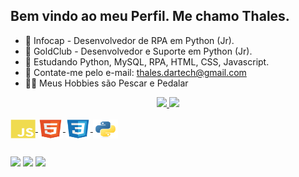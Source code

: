 ## Bem vindo ao meu Perfil. Me chamo Thales.

- 🔭 Infocap - Desenvolvedor de RPA em Python (Jr).
- 🔭 GoldClub - Desenvolvedor e Suporte em Python (Jr).
- 🌱 Estudando Python, MySQL, RPA, HTML, CSS, Javascript.
- 📧 Contate-me pelo e-mail: thales.dartech@gmail.com
- 🎣🚴 Meus Hobbies são Pescar e Pedalar

<div align="center">
  <a href="https://github.com/thalesvieira">
  <img height="180em" src="https://github-readme-stats.vercel.app/api?username=thalesvieira&show_icons=true&theme=dark&include_all_commits=true&count_private=true"/>
  <img height="180em" src="https://github-readme-stats.vercel.app/api/top-langs/?username=thalesvieira&layout=compact&langs_count=7&theme=dark"/>
</div>
 
 <div style="display: inline_block"><br>
  <img align="center" alt="Thales-Js" height="30" width="40" src="https://raw.githubusercontent.com/devicons/devicon/master/icons/javascript/javascript-plain.svg">
  <img align="center" alt="Thales-HTML" height="30" width="40" src="https://raw.githubusercontent.com/devicons/devicon/master/icons/html5/html5-original.svg">
  <img align="center" alt="Thales-CSS" height="30" width="40" src="https://raw.githubusercontent.com/devicons/devicon/master/icons/css3/css3-original.svg">
  <img align="center" alt="Thales-Python" height="30" width="40" src="https://raw.githubusercontent.com/devicons/devicon/master/icons/python/python-original.svg">
</div>

  ##
  
  <div> 
  <a href="https://instagram.com/thales.von" target="_blank"><img src="https://img.shields.io/badge/-Instagram-%23E4405F?style=for-the-badge&logo=instagram&logoColor=white" target="_blank"></a>
  <a href = "mailto:thales.dartech@gmail.com"><img src="https://img.shields.io/badge/-Gmail-%23333?style=for-the-badge&logo=gmail&logoColor=white" target="_blank"></a>
  <a href="https://www.linkedin.com/in/thales-vieira-4b813b14a" target="_blank"><img src="https://img.shields.io/badge/-LinkedIn-%230077B5?style=for-the-badge&logo=linkedin&logoColor=white" target="_blank"></a> 
 
</div>
